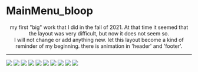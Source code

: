 # MainMenu_bloop

<div align = "center">
  my first "big" work that I did in the fall of 2021.
At that time it seemed that the layout was very difficult, but now it does not seem so.
  <br>
I will not change or add anything new. let this layout become a kind of reminder of my beginning.
there is animation in 'header' and 'footer'.
 </div>
 
<hr>

<div>
  <img src = "https://user-images.githubusercontent.com/90646494/160815090-5e107c65-f13d-413c-90f7-727329520a91.png">
  <img src = "https://user-images.githubusercontent.com/90646494/160815227-bfec5a1b-e720-439d-a4d5-b941f18f4596.png">
  <img src = "https://user-images.githubusercontent.com/90646494/160815266-bc28ae26-38c8-4ee1-9537-a90a72620253.png">
  <img src = "https://user-images.githubusercontent.com/90646494/160815311-cc443336-1ef0-496d-95ca-ffcdefad6a28.png">
  <img src = "https://user-images.githubusercontent.com/90646494/160815355-2ac05fc2-4490-4208-8f9f-75eea63ebe36.png">
  <img src = "https://user-images.githubusercontent.com/90646494/160815404-90a4a5f0-8594-4ee8-8ab0-519c7bf29cf7.png">
  <img src = "https://user-images.githubusercontent.com/90646494/160815455-f1c3c330-cdcd-49e9-bf03-f3bad5d3b9db.png">
  <img src = "https://user-images.githubusercontent.com/90646494/160815498-60c4de8a-2374-4e8d-8a0a-2da9d96c6102.png">
  <img src = "!https://user-images.githubusercontent.com/90646494/160815579-1173fb9f-0824-46d0-94b9-84df30d20029.png">
  <img src = "https://user-images.githubusercontent.com/90646494/160815618-ee797dd4-f4b0-4526-8359-f39890cd3c0e.png">
 
</div>
 
 
